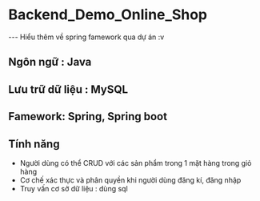 # Backend_Demo_Online_Shop

--- Hiểu thêm về spring famework qua dự án :v
##  Ngôn ngữ : Java

## Lưu trữ dữ liệu : MySQL

## Famework: Spring, Spring boot

## Tính năng 
- Người dùng có thể CRUD với các sản phẩm trong 1 mặt hàng trong giỏ hàng
- Cơ chế xác thực và phân quyền  khi người dùng đăng kí, đăng nhập 
- Truy vấn cơ sở dữ liệu : dùng sql




